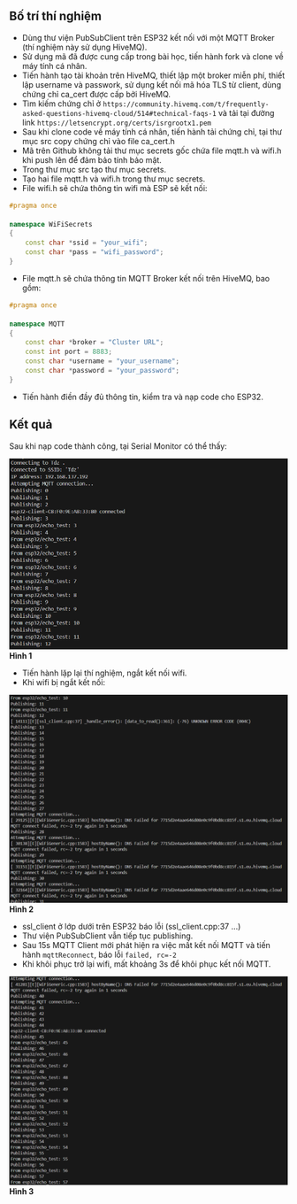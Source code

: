 ## Bố trí thí nghiệm 

- Dùng thư viện PubSubClient trên ESP32 kết nối với một MQTT Broker (thí nghiệm này sử dụng HiveMQ).
- Sử dụng mã đã được cung cấp trong bài học, tiến hành fork và clone về máy tính cá nhân.
- Tiến hành tạo tài khoản trên HiveMQ, thiết lập một broker miễn phí, thiết lập username và passwork, sử dụng kết nối mã hóa TLS từ client, dùng chứng chỉ ca_cert được cấp bởi HiveMQ.
- Tìm kiếm chứng chỉ ở `https://community.hivemq.com/t/frequently-asked-questions-hivemq-cloud/514#technical-faqs-1` và tải tại đường link `https://letsencrypt.org/certs/isrgrootx1.pem `
- Sau khi clone code về máy tính cá nhân, tiến hành tải chứng chỉ, tại thư mục src copy chứng chỉ vào file ca_cert.h 
- Mã trên Github không tải thư mục secrets gốc chứa file mqtt.h và wifi.h khi push lên để đảm bảo tính bảo mật.
- Trong thư mục src tạo thư mục secrets.
- Tạo hai file mqtt.h và wifi.h trong thư mục secrets.
- File wifi.h sẽ chứa thông tin wifi mà ESP sẽ kết nối:

```cpp
#pragma once

namespace WiFiSecrets
{
    const char *ssid = "your_wifi";     
    const char *pass = "wifi_password";  
}
```
- File mqtt.h sẽ chứa thông tin MQTT Broker kết nối trên HiveMQ, bao gồm:

```cpp
#pragma once

namespace MQTT
{
    const char *broker = "Cluster URL";  
    const int port = 8883;  
    const char *username = "your_username";  
    const char *password = "your_password";  
}

```

- Tiến hành điền đầy đủ thông tin, kiểm tra và nạp code cho ESP32.

## Kết quả
Sau khi nạp code thành công, tại Serial Monitor có thể thấy:

![Hình 1](./images/hinh1.png "Hình 1")
**Hình 1**

- Tiến hành lặp lại thí nghiệm, ngắt kết nối wifi.
- Khi wifi bị ngắt kết nối:

![Hình 2](./images/hinh2.png "Hình 2")
**Hình 2**

- ssl_client ở lớp dưới trên ESP32 báo lỗi (ssl_client.cpp:37 ...)
- Thư viện PubSubClient vẫn tiếp tục publishing.
- Sau 15s MQTT Client mới phát hiện ra việc mất kết nối MQTT và tiến hành `mqttReconnect`,  báo lỗi `failed, rc=-2`
- Khi khôi phục trở lại wifi, mất khoảng 3s để khôi phục kết nối MQTT.

![Hình 3](./images/hinh3.png "Hình 3")
**Hình 3**


